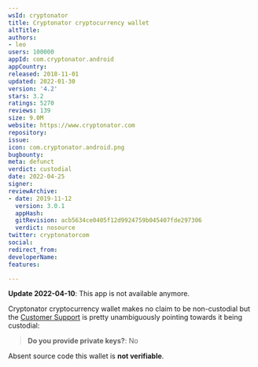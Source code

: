 ```yaml
---
wsId: cryptonator
title: Cryptonator cryptocurrency wallet
altTitle: 
authors:
- leo
users: 100000
appId: com.cryptonator.android
appCountry: 
released: 2018-11-01
updated: 2022-01-30
version: '4.2'
stars: 3.2
ratings: 5270
reviews: 139
size: 9.0M
website: https://www.cryptonator.com
repository: 
issue: 
icon: com.cryptonator.android.png
bugbounty: 
meta: defunct
verdict: custodial
date: 2022-04-25
signer: 
reviewArchive:
- date: 2019-11-12
  version: 3.0.1
  appHash: 
  gitRevision: acb5634ce0405f12d9924759b045407fde297306
  verdict: nosource
twitter: cryptonatorcom
social: 
redirect_from: 
developerName: 
features: 

---
```


**Update 2022-04-10**: This app is not available anymore.

Cryptonator cryptocurrency wallet
makes no claim to be non-custodial but the
[Customer Support](https://www.cryptonator.com/contact/other/)
is pretty unambiguously pointing towards it being custodial:

> **Do you provide private keys?**: No

Absent source code this wallet is **not verifiable**.
